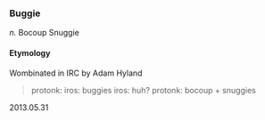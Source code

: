 ### Buggie

*n.* Bocoup Snuggie

#### Etymology

Wombinated in IRC by Adam Hyland

> protonk: iros: buggies
> iros: huh?
> protonk: bocoup + snuggies

2013.05.31
